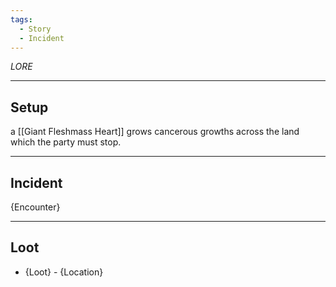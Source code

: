 ```yaml
---
tags:
  - Story
  - Incident
---
```

*LORE*
****
## Setup
a [[Giant Fleshmass Heart]] grows cancerous growths across the land which the party must stop.
****
## Incident
{Encounter}
****
## Loot
- {Loot} - {Location}